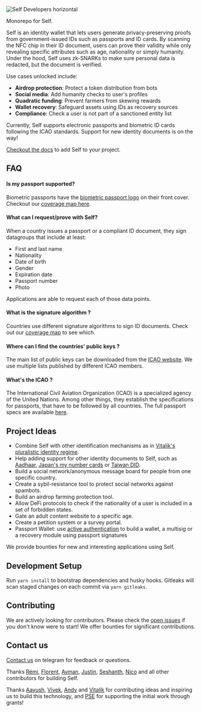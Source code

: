 ![Self Developers horizontal](https://github.com/user-attachments/assets/14c33806-9549-4eee-a2b2-bcfcf873ae80)

Monorepo for Self.

Self is an identity wallet that lets users generate privacy-preserving proofs from government-issued IDs such as passports and ID cards.
By scanning the NFC chip in their ID document, users can prove their validity while only revealing specific attributes such as age, nationality or simply humanity.
Under the hood, Self uses zk-SNARKs to make sure personal data is redacted, but the document is verified.

Use cases unlocked include:
- **Airdrop protection**: Protect a token distribution from bots
- **Social media**: Add humanity checks to user's profiles
- **Quadratic funding**: Prevent farmers from skewing rewards
- **Wallet recovery**: Safeguard assets using IDs as recovery sources
- **Compliance**: Check a user is not part of a sanctioned entity list

Currently, Self supports electronic passports and biometric ID cards following the ICAO standards. Support for new identity documents is on the way!

[Checkout the docs](https://docs.self.xyz/) to add Self to your project.

## FAQ

#### Is my passport supported?

Biometric passports have the [biometric passport logo](https://en.wikipedia.org/wiki/Biometric_passport) on their front cover.
Checkout our [coverage map here](http://map.self.xyz/).

#### What can I request/prove with Self?

When a country issues a passport or a compliant ID document, they sign datagroups that include at least:
- First and last name
- Nationality
- Date of birth
- Gender
- Expiration date
- Passport number
- Photo

Applications are able to request each of those data points.

#### What is the signature algorithm ?

Countries use different signature algorithms to sign ID documents. Check out our [coverage map](http://map.self.xyz/) to see which.

#### Where can I find the countries' public keys ?

The main list of public keys can be downloaded from the [ICAO website](https://download.pkd.icao.int/). We use multiple lists published by different ICAO members.

#### What's the ICAO ?

The International Civil Aviation Organization (ICAO) is a specialized agency of the United Nations. Among other things, they establish the specifications for passports, that have to be followed by all countries. The full passport specs are available [here](https://www.icao.int/publications/pages/publication.aspx?docnum=9303).

## Project Ideas

- Combine Self with other identification mechanisms as in [Vitalik's pluralistic identity regime](https://vitalik.eth.limo/general/2025/06/28/zkid.html).
- Help adding support for other identity documents to Self, such as [Aadhaar](https://github.com/anon-aadhaar), [Japan's my number cards](https://github.com/MynaWallet/monorepo) or [Taiwan DID](https://github.com/tw-did/tw-did/).
- Build a social network/anonymous message board for people from one specific country.
- Create a sybil-resistance tool to protect social networks against spambots.
- Build an airdrop farming protection tool.
- Allow DeFi protocols to check if the nationality of a user is included in a set of forbidden states.
- Gate an adult content website to a specific age.
- Create a petition system or a survey portal.
- Passport Wallet: use [active authentication](https://en.wikipedia.org/wiki/Biometric_passport#:~:text=Active%20Authentication%20(AA),Using%20AA%20is%20optional.) to build a wallet, a multisig or a recovery module using passport signatures

We provide bounties for new and interesting applications using Self.

## Development Setup

Run `yarn install` to bootstrap dependencies and husky hooks.
Gitleaks will scan staged changes on each commit via `yarn gitleaks`.

## Contributing

We are actively looking for contributors. Please check the [open issues](https://github.com/selfxyz/self/issues) if you don't know were to start! We offer bounties for significant contributions.

## Contact us

[Contact us](https://t.me/selfprotocolbuilder) on telegram for feedback or questions.

Thanks [Rémi](https://github.com/remicolin), [Florent](https://github.com/0xturboblitz), [Ayman](https://github.com/Nesopie), [Justin](https://github.com/transphorm), [Seshanth](https://github.com/seshanthS), [Nico](https://github.com/motemotech) and all other contributors for building Self.

Thanks [Aayush](https://twitter.com/yush_g), [Vivek](https://twitter.com/viv_boop), [Andy](https://twitter.com/AndyGuzmanEth) and [Vitalik](https://github.com/vbuterin) for contributing ideas and inspiring us to build this technology, and [PSE](https://pse.dev/) for supporting the initial work through grants!
